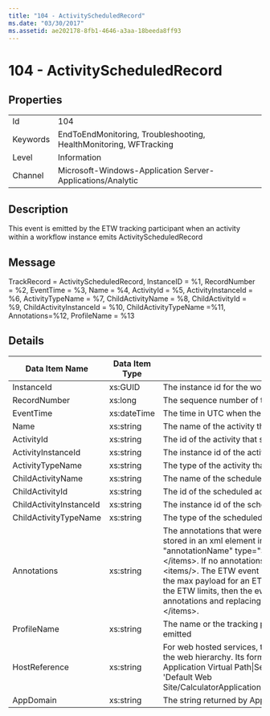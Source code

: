 ```yaml
---
title: "104 - ActivityScheduledRecord"
ms.date: "03/30/2017"
ms.assetid: ae202178-8fb1-4646-a3aa-18beeda8ff93
---
```

# 104 - ActivityScheduledRecord
## Properties  


|||  
|-|-|  
|Id|104|  
|Keywords|EndToEndMonitoring, Troubleshooting, HealthMonitoring, WFTracking|  
|Level|Information|  
|Channel|Microsoft-Windows-Application Server-Applications/Analytic|  

## Description  
 This event is emitted by the ETW tracking participant when an activity within a workflow instance emits ActivityScheduledRecord  

## Message  
 TrackRecord = ActivityScheduledRecord, InstanceID = %1,  RecordNumber = %2, EventTime = %3, Name = %4, ActivityId = %5, ActivityInstanceId = %6, ActivityTypeName = %7, ChildActivityName = %8, ChildActivityId = %9, ChildActivityInstanceId = %10, ChildActivityTypeName =%11, Annotations=%12, ProfileName = %13  

## Details  


|     Data Item Name      | Data Item Type |                                                                                                                                                                                                                                                                 Description                                                                                                                                                                                                                                                                 |
|-------------------------|----------------|---------------------------------------------------------------------------------------------------------------------------------------------------------------------------------------------------------------------------------------------------------------------------------------------------------------------------------------------------------------------------------------------------------------------------------------------------------------------------------------------------------------------------------------------|
|       InstanceId        |    xs:GUID     |                                                                                                                                                                                                                                                      The instance id for the workflow                                                                                                                                                                                                                                                       |
|      RecordNumber       |    xs:long     |                                                                                                                                                                                                                                                  The sequence number of the emitted record                                                                                                                                                                                                                                                  |
|        EventTime        |  xs:dateTime   |                                                                                                                                                                                                                                                 The time in UTC when the event was emitted                                                                                                                                                                                                                                                  |
|          Name           |   xs:string    |                                                                                                                                                                                                                                         The name of the activity that scheduled the child activity                                                                                                                                                                                                                                          |
|       ActivityId        |   xs:string    |                                                                                                                                                                                                                                          The id of the activity that scheduled the child activity                                                                                                                                                                                                                                           |
|   ActivityInstanceId    |   xs:string    |                                                                                                                                                                                                                                      The instance id of the activity that scheduled the child activity                                                                                                                                                                                                                                      |
|    ActivityTypeName     |   xs:string    |                                                                                                                                                                                                                                        The type of the activity that requested the cancel operation                                                                                                                                                                                                                                         |
|    ChildActivityName    |   xs:string    |                                                                                                                                                                                                                                                     The name of the scheduled activity                                                                                                                                                                                                                                                      |
|     ChildActivityId     |   xs:string    |                                                                                                                                                                                                                                                      The id of the scheduled activity                                                                                                                                                                                                                                                       |
| ChildActivityInstanceId |   xs:string    |                                                                                                                                                                                                                                                  The instance id of the scheduled activity                                                                                                                                                                                                                                                  |
|  ChildActivityTypeName  |   xs:string    |                                                                                                                                                                                                                                                     The type of the scheduled activity                                                                                                                                                                                                                                                      |
|       Annotations       |   xs:string    | The annotations that were added to this event.  The values are stored in an xml element in the format \<items>\< item  name = "annotationName" type="System.String">annotationValue\</item>\</items>.  If no annotations are specified then the string contains \<items/>. The ETW event size is limited by the ETW buffer size or the max payload for an ETW event. If the size of the event exceeds the ETW limits, then the event is truncated by dropping the annotations and replacing the annotation value with \<items>...\</items>. |
|       ProfileName       |   xs:string    |                                                                                                                                                                                                                                 The name or the tracking profile that resulted in this event being emitted                                                                                                                                                                                                                                  |
|      HostReference      |   xs:string    |                                                                                                                For web hosted services, this field uniquely identifies the service in the web hierarchy.  Its format is defined as 'Web Site Name Application Virtual Path&#124;Service Virtual Path&#124;ServiceName' Example: 'Default Web Site/CalculatorApplication&#124;/CalculatorService.svc&#124;CalculatorService'                                                                                                                 |
|        AppDomain        |   xs:string    |                                                                                                                                                                                                                                        The string returned by AppDomain.CurrentDomain.FriendlyName.                                                                                                                                                                                                                                         |

